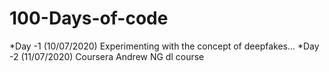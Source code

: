 # 100-Days-of-code

*Day -1 (10/07/2020) Experimenting with the concept of deepfakes...
*Day -2 (11/07/2020) Coursera Andrew NG dl course
